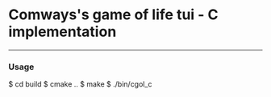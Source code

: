 # Comways's game of life tui - C implementation
---

### Usage
$ cd build
$ cmake ..
$ make
$ ./bin/cgol_c
